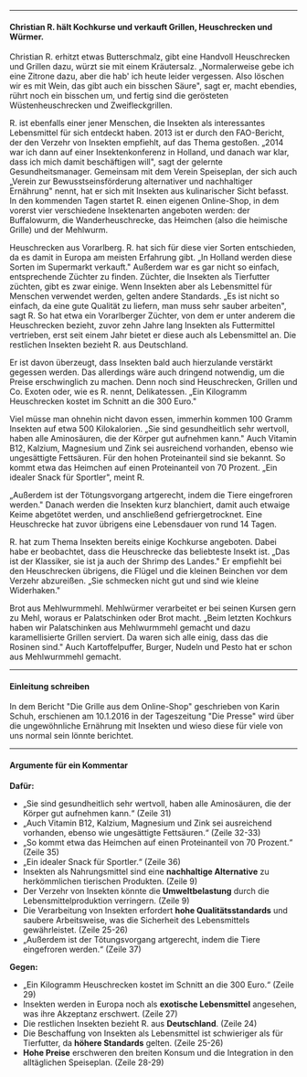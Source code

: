 ___
#### Christian R. hält Kochkurse und verkauft Grillen, Heuschrecken und Würmer.

Christian R. erhitzt etwas Butterschmalz, gibt eine Handvoll Heuschrecken und Grillen dazu, würzt sie mit einem Kräutersalz. „Normalerweise gebe ich eine Zitrone dazu, aber die hab' ich heute leider vergessen. Also löschen wir es mit Wein, das gibt auch ein bisschen Säure", sagt er, macht ebendies, rührt noch ein bisschen um, und fertig sind die gerösteten Wüstenheuschrecken und Zweifleckgrillen.

R. ist ebenfalls einer jener Menschen, die Insekten als interessantes Lebensmittel für sich entdeckt haben. 2013 ist er durch den FAO-Bericht, der den Verzehr von Insekten empfiehlt, auf das Thema gestoßen. „2014 war ich dann auf einer Insektenkonferenz in Holland, und danach war klar, dass ich mich damit beschäftigen will", sagt der gelernte Gesundheitsmanager. Gemeinsam mit dem Verein Speiseplan, der sich auch „Verein zur Bewusstseinsförderung alternativer und nachhaltiger Ernährung" nennt, hat er sich mit Insekten aus kulinarischer Sicht befasst. In den kommenden Tagen startet R. einen eigenen Online-Shop, in dem vorerst vier verschiedene Insektenarten angeboten werden: der Buffalowurm, die Wanderheuschrecke, das Heimchen (also die heimische Grille) und der Mehlwurm.

Heuschrecken aus Vorarlberg. R. hat sich für diese vier Sorten entschieden, da es damit in Europa am meisten Erfahrung gibt. „In Holland werden diese Sorten im Supermarkt verkauft." Außerdem war es gar nicht so einfach, entsprechende Züchter zu finden. Züchter, die Insekten als Tierfutter züchten, gibt es zwar einige. Wenn Insekten aber als Lebensmittel für Menschen verwendet werden, gelten andere Standards. „Es ist nicht so einfach, da eine gute Qualität zu liefern, man muss sehr sauber arbeiten", sagt R. So hat etwa ein Vorarlberger Züchter, von dem er unter anderem die Heuschrecken bezieht, zuvor zehn Jahre lang Insekten als Futtermittel vertrieben, erst seit einem Jahr bietet er diese auch als Lebensmittel an. Die restlichen Insekten bezieht R. aus Deutschland.

Er ist davon überzeugt, dass Insekten bald auch hierzulande verstärkt gegessen werden. Das allerdings wäre auch dringend notwendig, um die Preise erschwinglich zu machen. Denn noch sind Heuschrecken, Grillen und Co. Exoten oder, wie es R. nennt, Delikatessen. „Ein Kilogramm Heuschrecken kostet im Schnitt an die 300 Euro."

Viel müsse man ohnehin nicht davon essen, immerhin kommen 100 Gramm Insekten auf etwa 500 Kilokalorien. „Sie sind gesundheitlich sehr wertvoll, haben alle Aminosäuren, die der Körper gut aufnehmen kann." Auch Vitamin B12, Kalzium, Magnesium und Zink sei ausreichend vorhanden, ebenso wie ungesättigte Fettsäuren. Für den hohen Proteinanteil sind sie bekannt. So kommt etwa das Heimchen auf einen Proteinanteil von 70 Prozent. „Ein idealer Snack für Sportler", meint R.

„Außerdem ist der Tötungsvorgang artgerecht, indem die Tiere eingefroren werden." Danach werden die Insekten kurz blanchiert, damit auch etwaige Keime abgetötet werden, und anschließend gefriergetrocknet. Eine Heuschrecke hat zuvor übrigens eine Lebensdauer von rund 14 Tagen.

R. hat zum Thema Insekten bereits einige Kochkurse angeboten. Dabei habe er beobachtet, dass die Heuschrecke das beliebteste Insekt ist. „Das ist der Klassiker, sie ist ja auch der Shrimp des Landes." Er empfiehlt bei den Heuschrecken übrigens, die Flügel und die kleinen Beinchen vor dem Verzehr abzureißen. „Sie schmecken nicht gut und sind wie kleine Widerhaken."

Brot aus Mehlwurmmehl. Mehlwürmer verarbeitet er bei seinen Kursen gern zu Mehl, woraus er Palatschinken oder Brot macht. „Beim letzten Kochkurs haben wir Palatschinken aus Mehlwurmmehl gemacht und dazu karamellisierte Grillen serviert. Da waren sich alle einig, dass das die Rosinen sind." Auch Kartoffelpuffer, Burger, Nudeln und Pesto hat er schon aus Mehlwurmmehl gemacht.
___
#### Einleitung schreiben

In dem Bericht "Die Grille aus dem Online-Shop" geschrieben von Karin Schuh, erschienen am 10.1.2016 in der Tageszeitung "Die Presse" wird über die ungewöhnliche Ernährung mit Insekten und wieso diese für viele von uns normal sein lönnte berichtet.
___
#### Argumente für ein Kommentar

**Dafür:**
- „Sie sind gesundheitlich sehr wertvoll, haben alle Aminosäuren, die der Körper gut aufnehmen kann.“ (Zeile 31)
- „Auch Vitamin B12, Kalzium, Magnesium und Zink sei ausreichend vorhanden, ebenso wie ungesättigte Fettsäuren.“ (Zeile 32-33)
- „So kommt etwa das Heimchen auf einen Proteinanteil von 70 Prozent.“ (Zeile 35)
- „Ein idealer Snack für Sportler.“ (Zeile 36)
- Insekten als Nahrungsmittel sind eine **nachhaltige Alternative** zu herkömmlichen tierischen Produkten. (Zeile 9)
- Der Verzehr von Insekten könnte die **Umweltbelastung** durch die Lebensmittelproduktion verringern. (Zeile 9)
- Die Verarbeitung von Insekten erfordert **hohe Qualitätsstandards** und saubere Arbeitsweise, was die Sicherheit des Lebensmittels gewährleistet. (Zeile 25-26)
- „Außerdem ist der Tötungsvorgang artgerecht, indem die Tiere eingefroren werden.“ (Zeile 37)

**Gegen:**
- „Ein Kilogramm Heuschrecken kostet im Schnitt an die 300 Euro.“ (Zeile 29)
- Insekten werden in Europa noch als **exotische Lebensmittel** angesehen, was ihre Akzeptanz erschwert. (Zeile 27)
- Die restlichen Insekten bezieht R. aus **Deutschland**. (Zeile 24)
- Die Beschaffung von Insekten als Lebensmittel ist schwieriger als für Tierfutter, da **höhere Standards** gelten. (Zeile 25-26)
- **Hohe Preise** erschweren den breiten Konsum und die Integration in den alltäglichen Speiseplan. (Zeile 28-29)

